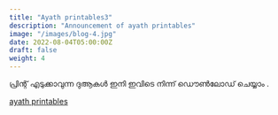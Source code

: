 ```yaml
---
title: "Ayath printables3"
description: "Announcement of ayath printables"
image: "/images/blog-4.jpg"
date: 2022-08-04T05:00:00Z
draft: false
weight: 4
---
```


പ്രിന്റ് എടുക്കാവുന്ന ദുആകൾ ഇനി ഇവിടെ നിന്ന് ഡൌൺലോഡ് ചെയ്യാം .

[ayath printables](/printable)